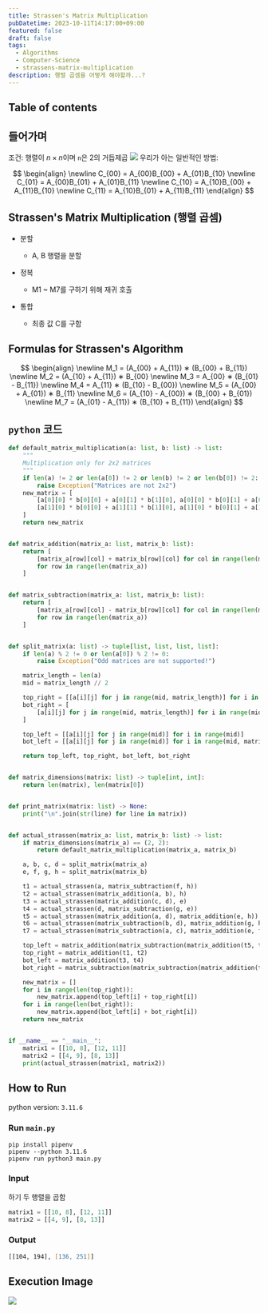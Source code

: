 ```yaml
---
title: Strassen's Matrix Multiplication
pubDatetime: 2023-10-11T14:17:00+09:00
featured: false
draft: false
tags:
  - Algorithms
  - Computer-Science
  - strassens-matrix-multiplication
description: 행렬 곱셈을 어떻게 해야할까...?
---
```


## Table of contents

## 들어가며

조건: 행렬이 $n \times n$이며 `n`은 2의 거듭제곱
![](https://res.cloudinary.com/gyunseo-blog/image/upload/v1698669625/strassens-matrix-multiplication-1697001558964.jpeg)
우리가 아는 일반적인 방법:

$$
\begin{align}
\newline C_{00} = A_{00}B_{00} + A_{01}B_{10}
\newline C_{01} = A_{00}B_{01} + A_{01}B_{11}
\newline C_{10} = A_{10}B_{00} + A_{11}B_{10}
\newline C_{11} = A_{10}B_{01} + A_{11}B_{11}
\end{align}
$$

## Strassen's Matrix Multiplication (행렬 곱셈)

- 분할

  - A, B 행렬을 분할

- 정복

  - M1 ~ M7를 구하기 위해 재귀 호출

- 통합
  - 최종 값 C를 구함

## Formulas for Strassen's Algorithm

$$
\begin{align}
\newline M_1 = (A_{00} + A_{11}) ∗ (B_{00} + B_{11})
\newline M_2 = (A_{10} + A_{11}) ∗ B_{00}
\newline M_3 = A_{00} ∗ (B_{01} - B_{11})
\newline M_4 = A_{11} ∗ (B_{10} - B_{00})
\newline M_5 = (A_{00} + A_{01}) ∗ B_{11}
\newline M_6 = (A_{10} - A_{00}) ∗ (B_{00} + B_{01})
\newline M_7 = (A_{01} - A_{11}) ∗ (B_{10} + B_{11})
\end{align}
$$

## `python` 코드

```python
def default_matrix_multiplication(a: list, b: list) -> list:
    """
    Multiplication only for 2x2 matrices
    """
    if len(a) != 2 or len(a[0]) != 2 or len(b) != 2 or len(b[0]) != 2:
        raise Exception("Matrices are not 2x2")
    new_matrix = [
        [a[0][0] * b[0][0] + a[0][1] * b[1][0], a[0][0] * b[0][1] + a[0][1] * b[1][1]],
        [a[1][0] * b[0][0] + a[1][1] * b[1][0], a[1][0] * b[0][1] + a[1][1] * b[1][1]],
    ]
    return new_matrix


def matrix_addition(matrix_a: list, matrix_b: list):
    return [
        [matrix_a[row][col] + matrix_b[row][col] for col in range(len(matrix_a[row]))]
        for row in range(len(matrix_a))
    ]


def matrix_subtraction(matrix_a: list, matrix_b: list):
    return [
        [matrix_a[row][col] - matrix_b[row][col] for col in range(len(matrix_a[row]))]
        for row in range(len(matrix_a))
    ]


def split_matrix(a: list) -> tuple[list, list, list, list]:
    if len(a) % 2 != 0 or len(a[0]) % 2 != 0:
        raise Exception("Odd matrices are not supported!")

    matrix_length = len(a)
    mid = matrix_length // 2

    top_right = [[a[i][j] for j in range(mid, matrix_length)] for i in range(mid)]
    bot_right = [
        [a[i][j] for j in range(mid, matrix_length)] for i in range(mid, matrix_length)
    ]

    top_left = [[a[i][j] for j in range(mid)] for i in range(mid)]
    bot_left = [[a[i][j] for j in range(mid)] for i in range(mid, matrix_length)]

    return top_left, top_right, bot_left, bot_right


def matrix_dimensions(matrix: list) -> tuple[int, int]:
    return len(matrix), len(matrix[0])


def print_matrix(matrix: list) -> None:
    print("\n".join(str(line) for line in matrix))


def actual_strassen(matrix_a: list, matrix_b: list) -> list:
    if matrix_dimensions(matrix_a) == (2, 2):
        return default_matrix_multiplication(matrix_a, matrix_b)

    a, b, c, d = split_matrix(matrix_a)
    e, f, g, h = split_matrix(matrix_b)

    t1 = actual_strassen(a, matrix_subtraction(f, h))
    t2 = actual_strassen(matrix_addition(a, b), h)
    t3 = actual_strassen(matrix_addition(c, d), e)
    t4 = actual_strassen(d, matrix_subtraction(g, e))
    t5 = actual_strassen(matrix_addition(a, d), matrix_addition(e, h))
    t6 = actual_strassen(matrix_subtraction(b, d), matrix_addition(g, h))
    t7 = actual_strassen(matrix_subtraction(a, c), matrix_addition(e, f))

    top_left = matrix_addition(matrix_subtraction(matrix_addition(t5, t4), t2), t6)
    top_right = matrix_addition(t1, t2)
    bot_left = matrix_addition(t3, t4)
    bot_right = matrix_subtraction(matrix_subtraction(matrix_addition(t1, t5), t3), t7)

    new_matrix = []
    for i in range(len(top_right)):
        new_matrix.append(top_left[i] + top_right[i])
    for i in range(len(bot_right)):
        new_matrix.append(bot_left[i] + bot_right[i])
    return new_matrix


if __name__ == "__main__":
    matrix1 = [[10, 8], [12, 11]]
    matrix2 = [[4, 9], [8, 13]]
    print(actual_strassen(matrix1, matrix2))

```

## How to Run

python version: `3.11.6`

### Run `main.py`

```
pip install pipenv
pipenv --python 3.11.6
pipenv run python3 main.py
```

### Input

하기 두 행렬을 곱함

```python
matrix1 = [[10, 8], [12, 11]]
matrix2 = [[4, 9], [8, 13]]
```

### Output

```zsh
[[104, 194], [136, 251]]
```

## Execution Image

![](https://res.cloudinary.com/gyunseo-blog/image/upload/f_auto/v1701879880/image_ff35xy.png)
